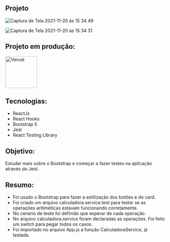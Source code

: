 ## Projeto

![Captura de Tela 2021-11-20 às 15 34 49](https://user-images.githubusercontent.com/10540844/142737638-4ef1cf7d-4da0-4aff-8d1b-e0cb9970dfec.png)

![Captura de Tela 2021-11-20 às 15 34 31](https://user-images.githubusercontent.com/10540844/142737643-88cbf750-61e9-4d47-ad12-f9bf2b71d115.png)

## Projeto em produção:

<p>
 <a href="https://calculadora-chi.vercel.app/" target="_blank"> 
  <img src="https://ml.globenewswire.com/Resource/Download/3a54c241-a668-4c94-9747-3d3da9da3bf2?size=2" alt="Vercel" width="100"/> 
 </a>
</p>

## Tecnologias:
* ReactJs
* React Hooks
* Bootstrap 5
* Jest
* React Testing Library

## Objetivo:
Estudar mais sobre o Bootstrap e começar a fazer testes na aplicação através do Jest.

## Resumo:

* Foi usado o Bootstrap para fazer a estilização dos botões e do card. 
* Foi criado um arquivo calculadora.service.test para testar se as operações aritiméticas estavam funcionando corretamente.
* No cenário de teste foi definido que esperar de cada operação.
* No arquivo calculadora.service foram declaradas as operações. Foi feito um switch para pegar todos os casos.
* Foi importado no arquivo App.js a função CalculadoraService, já testada.
